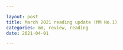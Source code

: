 ```yaml
---

layout: post
title: March 2021 reading update (MM No.1)
categories: mm, review, reading
date: 2021-04-01

---
```

